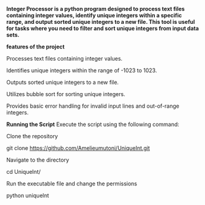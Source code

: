 **Integer Processor is a python program designed to process text files containing integer values, identify unique integers within a specific range, and output sorted unique integers to a new file. This tool is useful for tasks where you need to filter and sort unique integers from input data sets.**


**features of the project**


Processes text files containing integer values.

Identifies unique integers within the range of -1023 to 1023.

Outputs sorted unique integers to a new file.

Utilizes bubble sort for sorting unique integers.

Provides basic error handling for invalid input lines and out-of-range integers.


**Running the Script**
Execute the script using the following command:

Clone the repository

 git clone https://github.com/Amelieumutoni/UniqueInt.git

Navigate to the directory

cd UniqueInt/

Run the executable file and change the permissions

python uniquelnt
